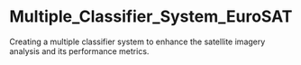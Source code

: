 # Multiple_Classifier_System_EuroSAT
Creating a multiple classifier system to enhance the satellite imagery analysis and its performance metrics.
